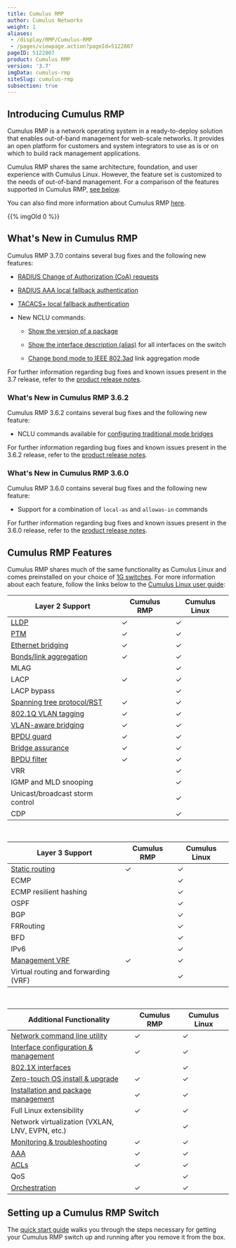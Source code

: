 ```yaml
---
title: Cumulus RMP
author: Cumulus Networks
weight: 1
aliases:
 - /display/RMP/Cumulus-RMP
 - /pages/viewpage.action?pageId=5122807
pageID: 5122807
product: Cumulus RMP
version: '3.7'
imgData: cumulus-rmp
siteSlug: cumulus-rmp
subsection: true
---
```


## Introducing Cumulus RMP</span>

Cumulus RMP is a network operating system in a ready-to-deploy solution
that enables out-of-band management for web-scale networks. It provides
an open platform for customers and system integrators to use as is or on
which to build rack management applications.

Cumulus RMP shares the same architecture, foundation, and user
experience with Cumulus Linux. However, the feature set is customized to
the needs of out-of-band management. For a comparison of the features
supported in Cumulus RMP, [see below](#src-5122807_CumulusRMP-features).

You can also find more information about Cumulus RMP
[here](https://cumulusnetworks.com/products/cumulus-rack-management-platform/).

{{% imgOld 0 %}}

## What's New in Cumulus RMP</span>

Cumulus RMP 3.7.0 contains several bug fixes and the following new
features:

  - [RADIUS Change of Authorization (CoA) requests](/cumulus-linux/Layer-1-and-Switch-Ports/802.1X-Interfaces/#span-radius-change-of-authorization-and-disconnect-requests-span)

  - [RADIUS AAA local fallback authentication](/cumulus-linux/System-Configuration/Authentication-Authorization-and-Accounting/RADIUS-AAA/#span-local-fallback-authentication-span)

  - [TACACS+ local fallback authentication](/cumulus-linux/System-Configuration/Authentication-Authorization-and-Accounting/TACACS-Plus/#span-id-src-8362558-tacacsplus-fallback-auth-class-confluence-anchor-link-span-span-local-fallback-authentication-span)

  - New NCLU commands:

      - [Show the version of a package](/cumulus-linux/Installation-Management/Adding-and-Updating-Packages/#span-id-src-8362631-addingandupdatingpackages-versiondisplay-class-confluence-anchor-link-span-span-display-the-version-of-a-package-span)

      - [Show the interface description (alias)](/cumulus-linux/Layer-1-and-Switch-Ports/Interface-Configuration-and-Management/#span-add-descriptions-to-interfaces-span)
        for all interfaces on the switch

      - [Change bond mode to IEEE 802.3ad](/cumulus-linux/Layer-2/Bonding-Link-Aggregation/) link
        aggregation mode

For further information regarding bug fixes and known issues present in
the 3.7 release, refer to the [product release
notes](https://support.cumulusnetworks.com/hc/en-us/articles/360009508373-Cumulus-RMP-3-7-Release-Notes).

### What's New in Cumulus RMP 3.6.2

Cumulus RMP 3.6.2 contains several bug fixes and the following new
feature:

  - NCLU commands available for [configuring traditional mode bridges](/cumulus-linux/Layer-2/Ethernet-Bridging-VLANs/Traditional-Bridge-Mode/)

For further information regarding bug fixes and known issues present in
the 3.6.2 release, refer to the [product release
notes](https://support.cumulusnetworks.com/hc/en-us/articles/360003646974-Cumulus-RMP-3-6-Release-Notes).

### What's New in Cumulus RMP 3.6.0

Cumulus RMP 3.6.0 contains several bug fixes and the following new
feature:

  - Support for a combination of `local-as` and `allowas-in` commands

For further information regarding bug fixes and known issues present in
the 3.6.0 release, refer to the [product release
notes](https://support.cumulusnetworks.com/hc/en-us/articles/360003646974-Cumulus-RMP-3-6-Release-Notes).

## Cumulus RMP Features</span>

Cumulus RMP shares much of the same functionality as Cumulus Linux and
comes preinstalled on your choice of [1G
switches](https://cumulusnetworks.com/products/hardware-compatibility-list/?Type=rmp).
For more information about each feature, follow the links below to the
[Cumulus Linux user guide](/cumulus-linux):

| **Layer 2 Support**                                                                                            | **Cumulus RMP**                | **Cumulus Linux**                   |
| ------------------------------------------------------------------------------------------- | --------------- | ----------------- |
| [LLDP](/cumulus-linux/Layer-2/Link-Layer-Discovery-Protocol/)                                          | ✓               | ✓                 |
| [PTM](/cumulus-linux/Layer-1-and-Switch-Ports/Prescriptive-Topology-Manager-PTM/)                                     | ✓               | ✓                 |
| [Ethernet bridging](/cumulus-linux/Layer-2/Ethernet-Bridging-VLANs/)                         | ✓               | ✓                 |
| [Bonds/link aggregation](/cumulus-linux/Layer-2/Bonding-Link-Aggregation/)                           | ✓               | ✓                 |
| MLAG                                                                                        |                 | ✓                 |
| LACP                                                                                        | ✓               | ✓                 |
| LACP bypass                                                                                 |                 | ✓                 |
| [Spanning tree protocol/RST](/cumulus-linux/Layer-2/Spanning-Tree-and-Rapid-Spanning-Tree/)            | ✓               | ✓                 |
| [802.1Q VLAN tagging](/cumulus-linux/Layer-2/Ethernet-Bridging-VLANs/VLAN-Tagging/)                                            | ✓               | ✓                 |
| [VLAN-aware bridging](/cumulus-linux/Layer-2/Ethernet-Bridging-VLANs/VLAN-aware-Bridge-Mode/)                                  | ✓               | ✓                 |
| [BPDU guard](/cumulus-linux/Layer-2/Spanning-Tree-and-Rapid-Spanning-Tree/)                            | ✓               | ✓                 |
| [Bridge assurance](/cumulus-linux/Layer-2/Spanning-Tree-and-Rapid-Spanning-Tree/)                      | ✓               | ✓                 |
| [BPDU filter](/cumulus-linux/Layer-2/Spanning-Tree-and-Rapid-Spanning-Tree/)                           | ✓               | ✓                 |
| VRR                                                                                         |                 | ✓                 |
| IGMP and MLD snooping                                                                       |                 | ✓                 |
| Unicast/broadcast storm control                                                             |                 | ✓                 |
| CDP                                                                                         |                 | ✓                 |

&nbsp;

| **Layer 3 Support**                                                                                            | **Cumulus RMP**                | **Cumulus Linux**                   |
| ------------------------------------------------------------------------------------------- | --------------- | ----------------- |
| [Static routing](/cumulus-linux/Layer-3/Routing/)                                                      | ✓               | ✓                 |
| ECMP                                                                                        |                 | ✓                 |
| ECMP resilient hashing                                                                      |                 | ✓                 |
| OSPF                                                                                        |                 | ✓                 |
| BGP                                                                                         |                 | ✓                 |
| FRRouting                                                                                   |                 | ✓                 |
| BFD                                                                                         |                 | ✓                 |
| IPv6                                                                                        |                 | ✓                 |
| [Management VRF](/cumulus-linux/Layer-3/Management-VRF/)                                               | ✓               | ✓                 |
| Virtual routing and forwarding (VRF)                                                        |                 | ✓                 |

&nbsp;

| **Additional Functionality**                                                                | **Cumulus RMP** | **Cumulus Linux** |
| ------------------------------------------------------------------------------------------- | --------------- | ----------------- |
| [Network command line utility](/cumulus-linux/System-Configuration/Network-Command-Line-Utility-NCLU/)            | ✓               | ✓                 |
| [Interface configuration & management](/cumulus-linux/Layer-1-and-Switch-Ports/Interface-Configuration-and-Management/) | ✓               | ✓                 |
| [802.1X interfaces](/cumulus-linux/Layer-1-and-Switch-Ports/802.1X-Interfaces/)                                         |                 | ✓                 |
| [Zero-touch OS install & upgrade](/cumulus-linux/Installation-Management/Zero-Touch-Provisioning-ZTP/)               | ✓               | ✓                 |
| [Installation and package management](/cumulus-linux/Installation-Management/)                 | ✓               | ✓                 |
| Full Linux extensibility                                                                    | ✓               | ✓                 |
| Network virtualization (VXLAN, LNV, EVPN, etc.)                                             |                 | ✓                 |
| [Monitoring & troubleshooting](/cumulus-linux/Monitoring-and-Troubleshooting/)                 | ✓               | ✓                 |
| [AAA](/cumulus-linux/System-Configuration/Authentication-Authorization-and-Accounting/LDAP-Authentication-and-Authorization/)                                   | ✓               | ✓                 |
| [ACLs](/cumulus-linux/System-Configuration/Netfilter-ACLs/)                                                       | ✓               | ✓                 |
| QoS                                                                                         |                 | ✓                 |
| [Orchestration](/cumulus-linux/Installation-Management/Upgrading-Cumulus-Linux/)                                       | ✓               | ✓                 |

## Setting up a Cumulus RMP Switch</span>

The [quick start guide](/cumulus-rmp/Quick-Start-Guide) walks you
through the steps necessary for getting your Cumulus RMP switch up and
running after you remove it from the box.
